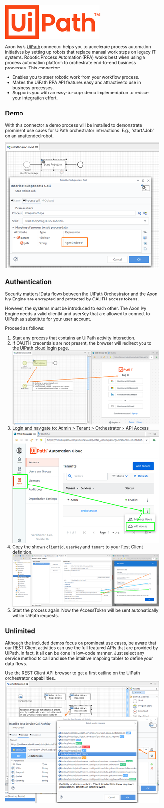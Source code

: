 ![uiPathLogo](uiPathLogo_309x110.png)

Axon Ivy’s [UiPath](https://www.uipath.com/) connector helps you to accelerate process automation initiatives by setting up robots that replace manual work steps on legacy IT systems. Robotic Process Automation (RPA) works best when using a process automation platform to orchestrate end-to-end business processes. This connector:

- Enables you to steer robotic work from your workflow process. 
- Makes the UiPath RPA API features easy and attractive to use in business processes.
- Supports you with an easy-to-copy demo implementation to reduce your integration effort.


## Demo

With this connector a demo process will be installed to demonstrate prominent use cases for UiPath orchestrator interactions. E.g., 'startAJob' on an unattended robot.

 ![copy-properties](doc/img/startJobSample.png)

## Authentication

Security matters! Data flows between the UiPath Orchestrator and the Axon Ivy Engine are encrypted and protected by OAUTH access tokens.

However, the systems must be introduced to each other. The Axon Ivy Engine needs a valid clientId and userKey that are allowed to connect to UiPath as substitute for your user account.

Proceed as follows:
1. Start any process that contains an UiPath activity interaction.
1. If OAUTH credentials are not present, the browser will redirect you to the UiPath cloud login page.
  ![cloud-navigate](doc/img/authErrorHandling.png)
1. Login and navigate to: Admin > Tenant > Orchestrator > API Access
  ![cloud-access](doc/img/cloudApiAccess.png)
1. Copy the shown `clientId`, `userKey` and `tenant` to your Rest Client definition.
  ![copy-properties](doc/img/copyAuth_idKeyTenant.png)
1. Start the process again. Now the AccessToken will be sent automatically within UiPath requests.


## Unlimited

Although the included demos focus on prominent use cases, be aware that our REST Client activities can use the full featured APIs that are provided by UiPath. In fact, it all can be done in low-code manner. Just select any service method to call and use the intuitive mapping tables to define your data flows.

Use the REST Client API browser to get a first outline on the UiPath orchestrator capabilities..
 ![api-browser](doc/img/apiBrowserUiPath.png)

